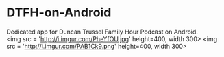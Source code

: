 # DTFH-on-Android
Dedicated app for Duncan Trussel Family Hour Podcast on Android. <br>
<img src = 'http://i.imgur.com/PheYfOU.jpg'  height=400, width 300>
<img src = 'http://i.imgur.com/PAB1Ck9.png'  height=400, width 300>
